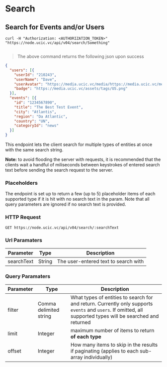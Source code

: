 # Search

## Search for Events and/or Users

```shell
curl -H "Authorization: <AUTHORIZATION_TOKEN>" "https://node.ucic.vc/api/v04/search/Something"

```
```javascript

```

> The above command returns the following json upon success

```json
{
  "users": [{
    "userId": "210243",
    "userName": "Dave",
    "userAvatar": "https://media.ucic.vc/media/https://media.ucic.vc/media/D4381BD9-5A61-4544-8B6B-EB0D329895CA/micro.jpg/thumb.jpg",
    "badge": "https://media.ucic.vc/assets/tags/US.png"
  }],
  "events": [{
    "id": "1234567890",
    "title": "The Best Test Event",
    "city": "Atlantis",
    "region": "Da Atlantic",
    "country": "UN",
    "categoryId": "news"
  }]
}
```

This endpoint lets the client search for multiple types of entities at once with the same search string.    

**Note:** to avoid flooding the server with requests, it is recommended that the clients wait a handful of miliseconds between keystrokes of entered search text before sending the search request to the server.

### Placeholders
The endpoint is set up to return a few (up to 5) placeholder items of each supported type if it is hit with no search text in the param. Note that all query parameters are ignored if no search text is provided.

### HTTP Request

`GET https://node.ucic.vc/api/v04/search/:searchText`

### Url Paramaters

| Parameter  | Type   | Description                          |
| ---------- | ------ | ------------------------------------ |
| searchText | String | The user-entered text to search with |


### Query  Paramaters

| Parameter | Type                   | Description                              |
| --------- | ---------------------- | ---------------------------------------- |
| filter    | Comma delimited string | What types of entities to search for and return. Currently only supports `events` and `users`. If omitted, all supported types will be searched and returned |
| limit     | Integer                | maximum number of items to return **of each type** |
| offset    | Integer                | How many items to skip in the results if paginating (applies to each sub-array individually) |

